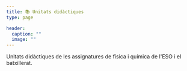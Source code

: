 ```yaml
---
title: 📚 Unitats didàctiques
type: page

header:
  caption: ""
  image: ""
---
```


Unitats didàctiques de les assignatures de física i química de l'ESO i el batxillerat.
